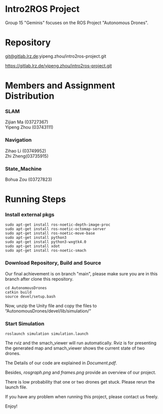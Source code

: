 # Intro2ROS Project 
Group 15 "Geminis" focuses on the ROS Project "Autonomous Drones".

# Repository
git@gitlab.lrz.de:yipeng.zhou/intro2ros-project.git

https://gitlab.lrz.de/yipeng.zhou/intro2ros-project.git

# Members and Assignment Distribution
### SLAM 
Zijian Ma (03727367) <br>
Yipeng Zhou (03743111) <br>

### Navigation
Zihao Li (03749952) <br>Zhi Zheng(03735915) <br>
### State_Machine
Bohua Zou (03727823) <br>

# Running Steps

### Install external pkgs
```
sudo apt-get install ros-noetic-depth-image-proc
sudo apt-get install ros-noetic-octomap-server
sudo apt-get install ros-noetic-move-base
sudo apt-get install python3
sudo apt-get install python3-wxgtk4.0
sudo apt-get install xdot
sudo apt-get install ros-noetic-smach
```

### Download Repository, Build and Source
Our final achievement is on branch "main", please make sure you are in this branch after clone this repository.
```
cd AutonomousDrones
catkin build
source devel/setup.bash
```

Now, unzip the Unity file and copy the files to “AutonomousDrones/devel/lib/simulation/“

### Start Simulation

```
roslaunch simulation simulation.launch
```

The rviz and the smach_viewer will run automatically. Rviz is for presenting the generated map and smach_viewer shows the current state of two drones. 

The Details of our code are explained in *Document.pdf*. 

Besides, *rosgraph.png* and *frames.png* provide an overview of our project.

There is low probability that one or two drones get stuck. Please rerun the launch file.

If you have any problem when running this project, please contact us freely.

Enjoy!
